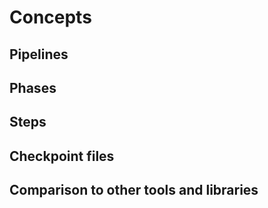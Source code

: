# Concepts

## Pipelines

## Phases

## Steps

## Checkpoint files

## Comparison to other tools and libraries
